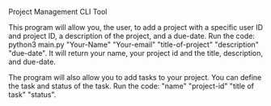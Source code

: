 Project Management CLI Tool

This program will allow you, the user, to add a project with a specific user ID and project ID, a description of the project, and a due-date. Run the code: python3 main.py "Your-Name" "Your-email" "title-of-project" "description" "due-date". It will return your name, your project id and the title, description, and due-date. 

The program will also allow you to add tasks to your project. You can define the task and status of the task. Run the code: "name" "project-id" "title of task" "status". 
